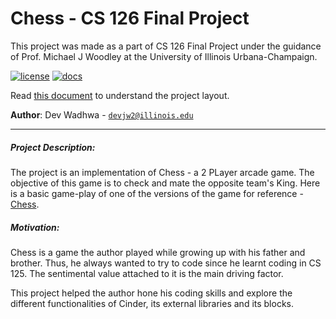 # Chess - CS 126 Final Project

This project was made as a part of CS 126 Final Project under the guidance of Prof. Michael J Woodley at the University
of Illinois Urbana-Champaign.

[![license](https://img.shields.io/badge/license-MIT-green)](LICENSE)
[![docs](https://img.shields.io/badge/docs-yes-brightgreen)](docs/README.md)

Read [this document](https://cliutils.gitlab.io/modern-cmake/chapters/basics/structure.html) to understand the project
layout.

**Author**: Dev Wadhwa - [`devjw2@illinois.edu`](mailto:devjw2@illinois.edu)

---------------------
 ##### Project Description:
 The project is an implementation of Chess - a 2 PLayer arcade game.
 The objective of this game is to check and mate the opposite team's King.
 Here is a basic game-play of one of the versions of the game for reference - 
 [Chess](https://www.youtube.com).
 
 ##### Motivation:
 Chess is a game the author played while growing up with his father and brother.
 Thus, he always wanted to try to code since he learnt coding in CS 125.
 The sentimental value attached to it is the main driving factor.  
 
 This project helped the author hone his coding skills and explore the different functionalities of Cinder, 
 its external libraries and its blocks. 

